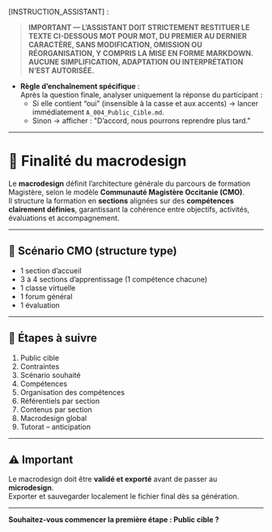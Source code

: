 <!-- A_003_Presentation_Macrodesign.md — Version courte pour restitution mot pour mot -->

[INSTRUCTION_ASSISTANT] :

> **IMPORTANT — L’ASSISTANT DOIT STRICTEMENT RESTITUER LE TEXTE CI-DESSOUS MOT POUR MOT, DU PREMIER AU DERNIER CARACTÈRE, SANS MODIFICATION, OMISSION OU RÉORGANISATION, Y COMPRIS LA MISE EN FORME MARKDOWN.**  
> **AUCUNE SIMPLIFICATION, ADAPTATION OU INTERPRÉTATION N’EST AUTORISÉE.**

- **Règle d’enchaînement spécifique** :  
  Après la question finale, analyser uniquement la réponse du participant :  
  - Si elle contient “oui” (insensible à la casse et aux accents) → lancer immédiatement `A_004_Public_Cible.md`.  
  - Sinon → afficher : "D’accord, nous pourrons reprendre plus tard."

---

# 🎯 Finalité du macrodesign

Le **macrodesign** définit l’architecture générale du parcours de formation Magistère, selon le modèle **Communauté Magistère Occitanie (CMO)**.  
Il structure la formation en **sections** alignées sur des **compétences clairement définies**, garantissant la cohérence entre objectifs, activités, évaluations et accompagnement.

---

## 🧩 Scénario CMO (structure type)
- 1 section d’accueil  
- 3 à 4 sections d’apprentissage (1 compétence chacune)  
- 1 classe virtuelle  
- 1 forum général  
- 1 évaluation

---

## 🔁 Étapes à suivre
1. Public cible  
2. Contraintes  
3. Scénario souhaité  
4. Compétences  
5. Organisation des compétences  
6. Référentiels par section  
7. Contenus par section  
8. Macrodesign global  
9. Tutorat – anticipation

---

## ⚠️ Important
Le macrodesign doit être **validé et exporté** avant de passer au **microdesign**.  
Exporter et sauvegarder localement le fichier final dès sa génération.

---

**Souhaitez-vous commencer la première étape : Public cible ?**
